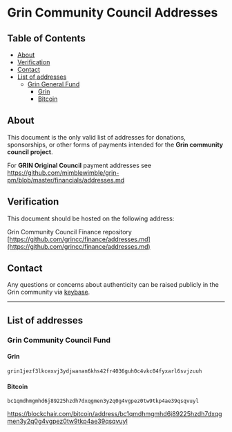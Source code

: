 # Grin Community Council Addresses <!-- omit in toc -->

## Table of Contents <!-- omit in toc -->
- [About](#about)
- [Verification](#verification)
- [Contact](#contact)
- [List of addresses](#list-of-addresses)
  - [Grin General Fund](#grin-general-fund)
    - [Grin](#grin)
    - [Bitcoin](#bitcoin)

## About
This document is the only valid list of addresses for donations, sponsorships, or other forms of payments intended for the **Grin community council project**.

For **GRIN Original Council** payment addresses see https://github.com/mimblewimble/grin-pm/blob/master/financials/addresses.md

## Verification
This document should be hosted on the following address:

Grin Community Council Finance repository [https://github.com/grincc/finance/addresses.md](https://github.com/grincc/finance/addresses.md)

## Contact
Any questions or concerns about authenticity can be raised publicly in the Grin community via [keybase](https://keybase.io/team/grincoin).

---

## List of addresses

### Grin Community Council Fund

#### Grin

`grin1jezf3lkcexvj3ydjwanan6khs42fr4036guh0c4vkc04fyxarl6svjzuuh`

#### Bitcoin

`bc1qmdhmgmhd6j89225hzdh7dxqgmen3y2q0g4vgpez0tw9tkp4ae39qsqvuyl`

https://blockchair.com/bitcoin/address/bc1qmdhmgmhd6j89225hzdh7dxqgmen3y2q0g4vgpez0tw9tkp4ae39qsqvuyl
